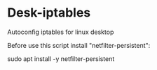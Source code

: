 # Desk-iptables

Autoconfig iptables for linux desktop

Before use this script install "netfilter-persistent":

 sudo apt install -y netfilter-persistent

